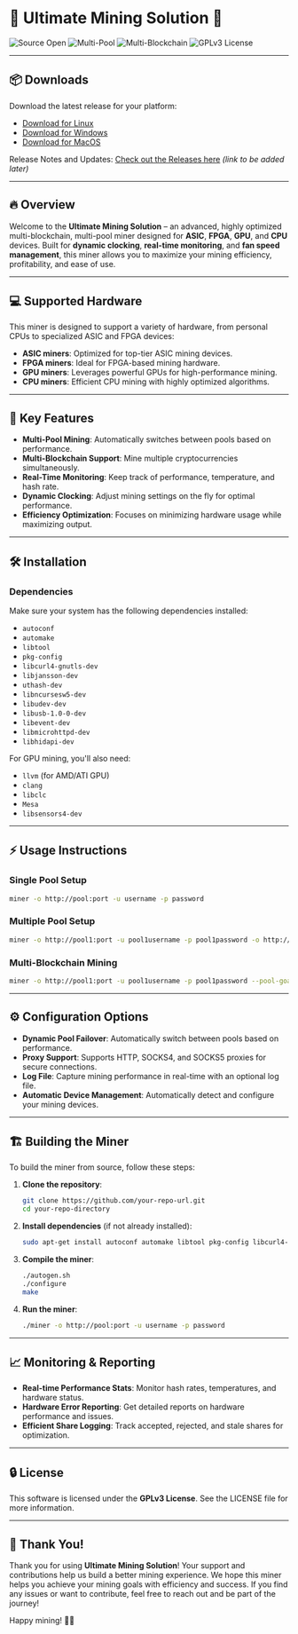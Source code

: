 
# 🌟 Ultimate Mining Solution 🌟

![Source Open](https://img.shields.io/badge/Source%20Open-blue.svg)
![Multi-Pool](https://img.shields.io/badge/Multi--Pool-green.svg)
![Multi-Blockchain](https://img.shields.io/badge/Multi--Blockchain-orange.svg)
![GPLv3 License](https://img.shields.io/badge/License-GPLv3-red.svg)

---

## 📦 Downloads

Download the latest release for your platform:

- [Download for Linux](#)
- [Download for Windows](#)
- [Download for MacOS](#)

Release Notes and Updates: [Check out the Releases here](https://github.com/x0mS/BFGMiner/releases/tag/v1.4.7) *(link to be added later)*

---

## 🔥 Overview
Welcome to the **Ultimate Mining Solution** – an advanced, highly optimized multi-blockchain, multi-pool miner designed for **ASIC**, **FPGA**, **GPU**, and **CPU** devices. Built for **dynamic clocking**, **real-time monitoring**, and **fan speed management**, this miner allows you to maximize your mining efficiency, profitability, and ease of use.

---

## 💻 Supported Hardware
This miner is designed to support a variety of hardware, from personal CPUs to specialized ASIC and FPGA devices:

- **ASIC miners**: Optimized for top-tier ASIC mining devices.
- **FPGA miners**: Ideal for FPGA-based mining hardware.
- **GPU miners**: Leverages powerful GPUs for high-performance mining.
- **CPU miners**: Efficient CPU mining with highly optimized algorithms.

---

## 🔧 Key Features
- **Multi-Pool Mining**: Automatically switches between pools based on performance.
- **Multi-Blockchain Support**: Mine multiple cryptocurrencies simultaneously.
- **Real-Time Monitoring**: Keep track of performance, temperature, and hash rate.
- **Dynamic Clocking**: Adjust mining settings on the fly for optimal performance.
- **Efficiency Optimization**: Focuses on minimizing hardware usage while maximizing output.

---

## 🛠 Installation

### Dependencies
Make sure your system has the following dependencies installed:
- `autoconf`
- `automake`
- `libtool`
- `pkg-config`
- `libcurl4-gnutls-dev`
- `libjansson-dev`
- `uthash-dev`
- `libncursesw5-dev`
- `libudev-dev`
- `libusb-1.0-0-dev`
- `libevent-dev`
- `libmicrohttpd-dev`
- `libhidapi-dev`

For GPU mining, you'll also need:
- `llvm` (for AMD/ATI GPU)
- `clang`
- `libclc`
- `Mesa`
- `libsensors4-dev`

---

## ⚡ Usage Instructions

### Single Pool Setup
```bash
miner -o http://pool:port -u username -p password
```

### Multiple Pool Setup
```bash
miner -o http://pool1:port -u pool1username -p pool1password -o http://pool2:port -u pool2username -p pool2password
```

### Multi-Blockchain Mining
```bash
miner -o http://pool1:port -u pool1username -p pool1password --pool-goal default -o http://pool2:port -u pool2username -p pool2password --pool-goal freicoin
```

---

## ⚙️ Configuration Options

- **Dynamic Pool Failover**: Automatically switch between pools based on performance.
- **Proxy Support**: Supports HTTP, SOCKS4, and SOCKS5 proxies for secure connections.
- **Log File**: Capture mining performance in real-time with an optional log file.
- **Automatic Device Management**: Automatically detect and configure your mining devices.

---

## 🏗 Building the Miner

To build the miner from source, follow these steps:

1. **Clone the repository**:
   ```bash
   git clone https://github.com/your-repo-url.git
   cd your-repo-directory
   ```

2. **Install dependencies** (if not already installed):
   ```bash
   sudo apt-get install autoconf automake libtool pkg-config libcurl4-gnutls-dev libjansson-dev uthash-dev libncursesw5-dev libudev-dev libusb-1.0-0-dev libevent-dev libmicrohttpd-dev libhidapi-dev
   ```

3. **Compile the miner**:
   ```bash
   ./autogen.sh
   ./configure
   make
   ```

4. **Run the miner**:
   ```bash
   ./miner -o http://pool:port -u username -p password
   ```

---

## 📈 Monitoring & Reporting

- **Real-time Performance Stats**: Monitor hash rates, temperatures, and hardware status.
- **Hardware Error Reporting**: Get detailed reports on hardware performance and issues.
- **Efficient Share Logging**: Track accepted, rejected, and stale shares for optimization.

---

## 🔒 License
This software is licensed under the **GPLv3 License**. See the LICENSE file for more information.

---
## 🙏 Thank You!

Thank you for using **Ultimate Mining Solution**! Your support and contributions help us build a better mining experience. We hope this miner helps you achieve your mining goals with efficiency and success. If you find any issues or want to contribute, feel free to reach out and be part of the journey!

Happy mining! 🚀💎
